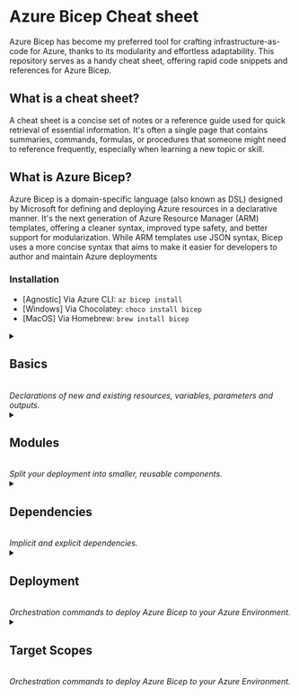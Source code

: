 # Azure Bicep Cheat sheet

Azure Bicep has become my preferred tool for crafting infrastructure-as-code for Azure, thanks to its modularity and effortless adaptability. This repository serves as a handy cheat sheet, offering rapid code snippets and references for Azure Bicep.

## What is a cheat sheet?

A cheat sheet is a concise set of notes or a reference guide used for quick retrieval of essential information. It's often a single page that contains summaries, commands, formulas, or procedures that someone might need to reference frequently, especially when learning a new topic or skill.

## What is Azure Bicep?

Azure Bicep is a domain-specific language (also known as DSL) designed by Microsoft for defining and deploying Azure resources in a declarative manner. It's the next generation of Azure Resource Manager (ARM) templates, offering a cleaner syntax, improved type safety, and better support for modularization. While ARM templates use JSON syntax, Bicep uses a more concise syntax that aims to make it easier for developers to author and maintain Azure deployments

### **Installation**

- [Agnostic] Via Azure CLI: `az bicep install`
- [Windows] Via Chocolatey: `choco install bicep`
- [MacOS] Via Homebrew: `brew install bicep`

<details>
  <summary>
    <h2>Basics</h2> <br>
    <i>Declarations of new and existing resources, variables, parameters and outputs.</i>
  </summary>

### Create a resource

```bicep
  resource resourceName 'ResourceType@version' = {
    name: 'exampleResourceName'
    properties: {
      // resource properties here
    }
  }
```

### Create a child resource

#### Via name

```bicep
  resource resVnet 'Microsoft.Network/virtualNetworks@2022-01-01' = {
    name: 'my-vnet'
  }

  resource resChildSubnet 'Microsoft.Network/virtualNetworks/subnets@2022-01-01' = {
    name: '${resVnet}/my-subnet'
  }
```

#### Via parent property

```bicep
  resource resVnet 'Microsoft.Network/virtualNetworks@2022-01-01' = {
    name: 'my-vnet'
  }

  resource resChildSubnet 'Microsoft.Network/virtualNetworks/subnets@2022-01-01' = {
    name: 'my-subnet'
    parent: resVnet
  }
```

#### Via parent resource

```bicep
  resource resVnet 'Microsoft.Network/virtualNetworks@2022-01-01' = {
    name: 'my-vnet'

    resource resChildSubnet 'subnets' = {
      name: 'my-subnet'
    }
  }
```

### Reference to an existing resource

```bicep
  resource resKeyVaultRef 'Microsoft.KeyVault/vaults@2019-09-01' = existing {
    name: 'myExistingKeyVaultName'
  }
```

### Access a nested resource (::)

```bicep
  resource resVnet 'Microsoft.Network/virtualNetworks@2022-01-01' existing = {
    name: 'my-vnet'
    resource resChildSubnet 'subnets' existing = {
      name: 'my-subnet'
    }
  }

  // access child resource
  output outChildSubnetId string = resVnet::resChildSubnet.id
```

### Declare a variable

```bicep
  var varEnvironment = 'dev'
```

There is no need to declare a datatype for a variable, because the type is inferred from the value.

### Declare a parameter

```bicep
  param parStorageAccountName string
  param parLocation string = resourceGroup().location
```

Available datatypes are: `string`, `bool`, `int`, `object`, `array` and `custom (user defined type)`.

### Declare a secure parameter

```bicep
  @secure()
  param parSecureParameter string
```

### Declare an output

```bicep
  resource resPublicIp 'Microsoft.Network/publicIPAddresses@2023-02-01' ={
    name: parPublicIpName
    tags: parTags
    location: parLocation
    zones: parAvailabilityZones
    sku: parPublicIpSku
    properties: parPublicIpProperties
  }

  output outPublicIpId string = resPublicIp.id
  output outMyString string = 'Hello!'
```

Available datatypes are: `string`, `bool`, `int`, `object`, `array` and `custom (user defined type)`.

</details>

<details>
  <summary>
    <h2>Modules</h2><br>
    <i>Split your deployment into smaller, reusable components.</i>
  </summary>

### Create a module

```bicep
  module modVirtualNetwork './network.bicep' = {
    name: 'networkModule'
    params: {
      parLocation: 'westeurope'
      parVnetName: 'my-vnet-name'
    }
  }

```

### Reference to a module using a bicep registry

```bicep
  module modBicepRegistryReference 'br/<bicep registry name>:<file path>:<tag>' = {
      name: 'deployment-name'
      params: {}
  }
```

</details>

<details>
  <summary>
    <h2>Dependencies</h2><br>
    <i>Implicit and explicit dependencies.</i>
  </summary>

### Implicit dependency using symbolic name

```bicep
  resource resNetworkSecurityGroup 'Microsoft.Network/networkSecurityGroups@2019-11-01' = {
    name: 'my-networkSecurityGroup'
    location: resourceGroup().location
  }
  resource nsgRule 'Microsoft.Network/networkSecurityGroups/securityRules@2019-11-01' = {
    name: '${resNetworkSecurityGroup}/AllowAllRule'
    properties: {
      // resource properties here
    }
  }
```

### Explicit dependency using dependsOn

```bicep
  resource resDnsZone 'Microsoft.Network/dnsZones@2018-05-01' = {
    name: 'contoso.com'
    location: 'global'
  }
  module modVirtualNetwork './network.bicep' = {
    name: 'networkModule'
    params: {
      parLocation: 'westeurope'
      parVnetName: 'my-vnet-name'
    }
    dependsOn: [
      resDnsZone
    ]
  }
```

</details>

<details>
  <summary>
    <h2>Deployment</h2><br>
    <i>Orchestration commands to deploy Azure Bicep to your Azure Environment.</i>
  </summary>

### Azure CLI

| Scope            | Command       |
| ---------------- | ------------- |
| resourceGroup    | `az deployment group create --resource-group ResourceGroupName --template-file template.bicep --parameters parameters.bicepparam`  |
| subscription     | `az deployment sub create --location location --template-file template.bicep --parameters parameters.bicepparam`  |
| managementGroup  | `az deployment mg create --management-group-id YourManagementGroupId --template-file template.bicep --parameters parameters.bicepparam`  |
| tenant           | `az deployment tenant create --location location --template-file template.bicep --parameters parameters.bicepparam`  |

- resource group scope: `az deployment group create --resource-group ResourceGroupName --template-file template.bicep --parameters parameters.bicepparam`
- subscription scope: `az deployment sub create --location location --template-file template.bicep --parameters parameters.bicepparam`
- management group scope: `az deployment mg create --management-group-id YourManagementGroupId --template-file template.bicep --parameters parameters.bicepparam`
- tenant scope: `az deployment tenant create --location location --template-file template.bicep --parameters parameters.bicepparam`

### Azure PowerShell

| Scope            | Command       |
| ---------------- | ------------- |
| resourceGroup    | `New-AzResourceGroupDeployment -ResourceGroupName "YourResourceGroupName" -TemplateFile "template.bicep" -TemplateParameterFile "parameters.bicepparam`  |
| subscription     | `New-AzDeployment -Location "Location" -TemplateFile "template.bicep" -TemplateParameterFile "parameters.bicepparam"`  |
| managementGroup  | `New-AzManagementGroupDeployment -ManagementGroupId "ManagementGroupId" -Location "location" -TemplateFile "template.bicep" -TemplateParameterFile "parameters.bicepparam"`  |
| tenant           | `New-AzTenantDeployment -Location "Location" -TemplateFile "template.bicep" -TemplateParameterFile "parameters.bicepparam"`  |

</details>

<details>
  <summary>
    <h2>Target Scopes</h2><br>
    <i>Orchestration commands to deploy Azure Bicep to your Azure Environment.</i>
  </summary>


</details>